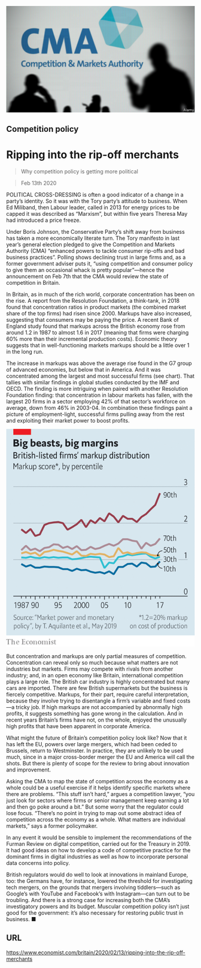 ![](./images/20200215_BRP502.jpg)

## Competition policy

# Ripping into the rip-off merchants

> Why competition policy is getting more political

> Feb 13th 2020

POLITICAL CROSS-DRESSING is often a good indicator of a change in a party’s identity. So it was with the Tory party’s attitude to business. When Ed Miliband, then Labour leader, called in 2013 for energy prices to be capped it was described as “Marxism”, but within five years Theresa May had introduced a price freeze.

Under Boris Johnson, the Conservative Party’s shift away from business has taken a more economically literate turn. The Tory manifesto in last year’s general election pledged to give the Competition and Markets Authority (CMA) “enhanced powers to tackle consumer rip-offs and bad business practices”. Polling shows declining trust in large firms and, as a former government adviser puts it, “using competition and consumer policy to give them an occasional whack is pretty popular”—hence the announcement on Feb 7th that the CMA would review the state of competition in Britain.

In Britain, as in much of the rich world, corporate concentration has been on the rise. A report from the Resolution Foundation, a think-tank, in 2018 found that concentration ratios in product markets (the combined market share of the top firms) had risen since 2000. Markups have also increased, suggesting that consumers may be paying the price. A recent Bank of England study found that markups across the British economy rose from around 1.2 in 1987 to almost 1.6 in 2017 (meaning that firms were charging 60% more than their incremental production costs). Economic theory suggests that in well-functioning markets markups should be a little over 1 in the long run.

The increase in markups was above the average rise found in the G7 group of advanced economies, but below that in America. And it was concentrated among the largest and most successful firms (see chart). That tallies with similar findings in global studies conducted by the IMF and OECD. The finding is more intriguing when paired with another Resolution Foundation finding: that concentration in labour markets has fallen, with the largest 20 firms in a sector employing 42% of that sector’s workforce on average, down from 46% in 2003-04. In combination these findings paint a picture of employment-light, successful firms pulling away from the rest and exploiting their market power to boost profits.

![](./images/20200215_BRC177.png)

But concentration and markups are only partial measures of competition. Concentration can reveal only so much because what matters are not industries but markets. Firms may compete with rivals from another industry; and, in an open economy like Britain, international competition plays a large role. The British car industry is highly concentrated but many cars are imported. There are few British supermarkets but the business is fiercely competitive. Markups, for their part, require careful interpretation, because they involve trying to disentangle a firm’s variable and fixed costs—a tricky job. If high markups are not accompanied by abnormally high profits, it suggests something has gone wrong in the calculation. And in recent years Britain’s firms have not, on the whole, enjoyed the unusually high profits that have been apparent in corporate America.

What might the future of Britain’s competition policy look like? Now that it has left the EU, powers over large mergers, which had been ceded to Brussels, return to Westminster. In practice, they are unlikely to be used much, since in a major cross-border merger the EU and America will call the shots. But there is plenty of scope for the review to bring about innovation and improvement.

Asking the CMA to map the state of competition across the economy as a whole could be a useful exercise if it helps identify specific markets where there are problems. “This stuff isn’t hard,” argues a competition lawyer, “you just look for sectors where firms or senior management keep earning a lot and then go poke around a bit.” But some worry that the regulator could lose focus. “There’s no point in trying to map out some abstract idea of competition across the economy as a whole. What matters are individual markets,” says a former policymaker.

In any event it would be sensible to implement the recommendations of the Furman Review on digital competition, carried out for the Treasury in 2019. It had good ideas on how to develop a code of competitive practice for the dominant firms in digital industries as well as how to incorporate personal data concerns into policy.

British regulators would do well to look at innovations in mainland Europe, too: the Germans have, for instance, lowered the threshold for investigating tech mergers, on the grounds that mergers involving tiddlers—such as Google’s with YouTube and Facebook’s with Instagram—can turn out to be troubling. And there is a strong case for increasing both the CMA’s investigatory powers and its budget. Muscular competition policy isn’t just good for the government: it’s also necessary for restoring public trust in business. ■

## URL

https://www.economist.com/britain/2020/02/13/ripping-into-the-rip-off-merchants

